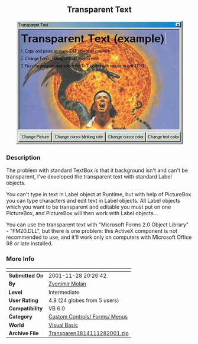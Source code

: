 ﻿<div align="center">

## Transparent Text

<img src="PIC2001112814341761.jpg">
</div>

### Description

The problem with standard TextBox is that it background isn't and can't be transparent, I've developed the transparent text with standard Label objects.

You can't type in text in Label object at Runtime, but with help of PictureBox you can type characters and edit text in Label objects. All Label objects which you want to be transparent and editable you must put on one PictureBox, and PictureBox will then work with Label objects…

You can use the transparent text with "Microsoft Forms 2.0 Object Library" - "FM20.DLL", but there is one problem: this ActiveX component is not recommended to use, and it'll work only on computers with Microsoft Office 98 or late installed.
 
### More Info
 


<span>             |<span>
---                |---
**Submitted On**   |2001-11-28 20:26:42
**By**             |[Zvonimir Molan](https://github.com/Planet-Source-Code/PSCIndex/blob/master/ByAuthor/zvonimir-molan.md)
**Level**          |Intermediate
**User Rating**    |4.8 (24 globes from 5 users)
**Compatibility**  |VB 6\.0
**Category**       |[Custom Controls/ Forms/  Menus](https://github.com/Planet-Source-Code/PSCIndex/blob/master/ByCategory/custom-controls-forms-menus__1-4.md)
**World**          |[Visual Basic](https://github.com/Planet-Source-Code/PSCIndex/blob/master/ByWorld/visual-basic.md)
**Archive File**   |[Transparen3814111282001\.zip](https://github.com/Planet-Source-Code/zvonimir-molan-transparent-text__1-29290/archive/master.zip)








